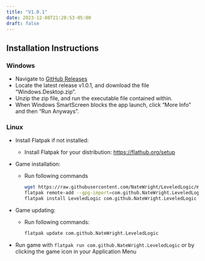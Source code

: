 ```yaml
---
title: "V1.0.1"
date: 2023-12-08T21:28:53-05:00
draft: false
---
```


## Installation Instructions
### Windows
* Navigate to [GitHub Releases](https://github.com/NateWright/LeveledLogic/releases) 
* Locate the latest release v1.0.1, and download the file “Windows.Desktop.zip”.
* Unzip the zip file, and run the executable file contained within.
* When Windows SmartScreen blocks the app launch, click “More Info” and then “Run Anyways”.
### Linux
* Install Flatpak if not installed:
  * Install Flatpak for your distribution: https://flathub.org/setup
* Game installation:
  * Run following commands

    ```bash
    wget https://raw.githubusercontent.com/NateWright/LeveledLogic/main/com.github.NateWright.LeveledLogic.pgp
    flatpak remote-add --gpg-import=com.github.NateWright.LeveledLogic.pgp LeveledLogic https://natewright.github.io/LeveledLogic/
    flatpak install LeveledLogic com.github.NateWright.LeveledLogic
    ```


* Game updating:
  * Run following commands:
    ```bash
    flatpak update com.github.NateWright.LeveledLogic
    ```
* Run game with `flatpak run com.github.NateWright.LeveledLogic` or by clicking the game icon in your Application Menu